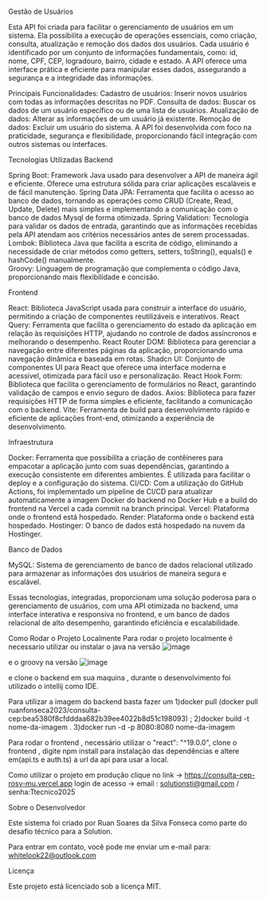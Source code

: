 Gestão de Usuários

Esta API foi criada para facilitar o gerenciamento de usuários em um sistema.
Ela possibilita a execução de operações essenciais, como criação, consulta, atualização e remoção dos dados dos usuários.
Cada usuário é identificado por um conjunto de informações fundamentais, como: id, nome, CPF, CEP, logradouro, bairro, cidade e estado. 
A API oferece uma interface prática e eficiente para manipular esses dados, assegurando a segurança e a integridade das informações.

Principais Funcionalidades:
Cadastro de usuários: Inserir novos usuários com todas as informações descritas no PDF.
Consulta de dados: Buscar os dados de um usuário específico ou de uma lista de usuários. 
Atualização de dados: Alterar as informações de um usuário já existente. 
Remoção de dados: Excluir um usuário do sistema. 
A API foi desenvolvida com foco na praticidade, segurança e flexibilidade, proporcionando fácil integração com outros sistemas ou interfaces.

Tecnologias Utilizadas
Backend

Spring Boot: Framework Java usado para desenvolver a API de maneira ágil e eficiente. Oferece uma estrutura sólida para criar aplicações escaláveis e de fácil manutenção.
Spring Data JPA: Ferramenta que facilita o acesso ao banco de dados, tornando as operações como CRUD (Create, Read, Update, Delete) mais simples e implementando a comunicação com o banco de dados Mysql de forma otimizada.
Spring Validation: Tecnologia para validar os dados de entrada, garantindo que as informações recebidas pela API atendam aos critérios necessários antes de serem processadas.
Lombok: Biblioteca Java que facilita a escrita de código, eliminando a necessidade de criar métodos como getters, setters, toString(), equals() e hashCode() manualmente.  
Groovy: Linguagem de programação que complementa o código Java, proporcionando mais flexibilidade e concisão.

Frontend

React: Biblioteca JavaScript usada para construir a interface do usuário, permitindo a criação de componentes reutilizáveis e interativos.
React Query: Ferramenta que facilita o gerenciamento do estado da aplicação em relação às requisições HTTP, ajudando no controle de dados assíncronos e melhorando o desempenho.
React Router DOM: Biblioteca para gerenciar a navegação entre diferentes páginas da aplicação, proporcionando uma navegação dinâmica e baseada em rotas.
Shadcn UI: Conjunto de componentes UI para React que oferece uma interface moderna e acessível, otimizada para fácil uso e personalização.
React Hook Form: Biblioteca que facilita o gerenciamento de formulários no React, garantindo validação de campos e envio seguro de dados.
Axios: Biblioteca para fazer requisições HTTP de forma simples e eficiente, facilitando a comunicação com o backend.
Vite: Ferramenta de build para desenvolvimento rápido e eficiente de aplicações front-end, otimizando a experiência de desenvolvimento.

Infraestrutura

Docker: Ferramenta que possibilita a criação de contêineres para empacotar a aplicação junto com suas dependências, garantindo a execução consistente em diferentes ambientes. É utilizada para facilitar o deploy e a configuração do sistema.
CI/CD: Com a utilização do GitHub Actions, foi implementado um pipeline de CI/CD para atualizar automaticamente a imagem Docker do backend no Docker Hub e a build do frontend na Vercel a cada commit na branch principal.
Vercel: Plataforma onde o frontend está hospedado.
Render: Plataforma onde o backend está hospedado.
Hostinger: O banco de dados está hospedado na nuvem da Hostinger.

Banco de Dados

MySQL: Sistema de gerenciamento de banco de dados relacional utilizado para armazenar as informações dos usuários de maneira segura e escalável.

Essas tecnologias, integradas, proporcionam uma solução poderosa para o gerenciamento de usuários, com uma API otimizada no backend, uma interface interativa e responsiva no frontend, e um banco de dados relacional de alto desempenho, garantindo eficiência e escalabilidade.

Como Rodar o Projeto Localmente
Para rodar o projeto localmente é necessario utilizar ou instalar o java na versão 
![image](https://github.com/user-attachments/assets/2182e6ba-ce48-4575-bc49-591776b63ba9)

e o groovy na versão 
![image](https://github.com/user-attachments/assets/2691b0c8-4235-4156-87b1-1caf61b3cbdb)

e clone o backend em sua maquina , durante o desenvolvimento foi utilizado o intellij como IDE.

Para utilizar a imagem do backend basta fazer um 
1)docker pull (docker pull ruanfonseca2023/consulta-cep:bea5380f8cfdddaa682b39ee4022b8d51c198093) ;
2)docker build -t nome-da-imagem .
3)docker run -d -p 8080:8080 nome-da-imagem




Para rodar o frontend , necessário utilizar o "react": "^19.0.0", clone o frontend , digite npm install para instalação das dependências e altere em(api.ts e auth.ts) 
a url da api para usar a local.



Como utilizar o projeto em produção 
clique no link -> https://consulta-cep-rosy-mu.vercel.app
login de acesso -> email : solutionsti@gmail.com / senha:Ttecnico2025


Sobre o Desenvolvedor

Este sistema foi criado por Ruan Soares da Silva Fonseca como parte do desafio técnico para a Solution.

Para entrar em contato, você pode me enviar um e-mail para: whitelook22@outlook.com

Licença

Este projeto está licenciado sob a licença MIT.


